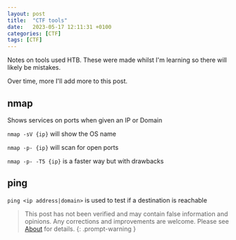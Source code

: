 ```yaml
---
layout: post
title:  "CTF tools"
date:   2023-05-17 12:11:31 +0100
categories: [CTF]
tags: [CTF]
---
```


Notes on tools used HTB. These were made whilst I'm learning so there will likely be mistakes.

Over time, more I'll add more to this post.

## nmap

Shows services on ports when given an IP or Domain

```nmap -sV {ip}``` will show the OS name

```nmap -p- {ip}``` will scan for open ports 

```nmap -p- -T5 {ip}``` is a faster way but with drawbacks

## ping
```ping <ip address|domain>``` is used to test if a destination is reachable


> This post has not been verified and may contain false information and opinions. Any corrections and improvements are welcome. Please see [About](/about) for details.
{: .prompt-warning }